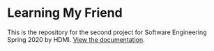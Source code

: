 # Learning My Friend

This is the repository for the second project for Software Engineering Spring 2020 by HDMI. [View the documentation](https://github.com/Software-Engineering-Spring-2020/Learning-My-Friend/wiki).
